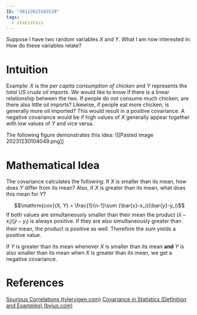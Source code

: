 ```yaml
---
ID: "30122023103539"
tags:
  - statistics
---
```

Suppose I have two random variables $X$ and $Y$. What I am now interested in: How do these variables relate?
# Intuition
Example: $X$ is the *per capita consumption of chicken* and $Y$ represents the *total US crude oil imports*. We would like to know if there is a linear relationship between the two. If people do not consume much chicken, are there also little oil imports? Likewise, if people eat more chicken, is generally more oil imported? This would result in a positive covariance. A negative covariance would be if high values of $X$ generally appear together with low values of $Y$ and vice versa.

The following figure demonstrates this idea:
![[Pasted image 20231230104049.png]]
# Mathematical Idea
The covariance calculates the following: If $X$ is smaller than its mean, how does $Y$ differ from its mean? Also, if $X$ is greater than its mean, what does this mean for $Y$?

$$\mathrm{cov}(X, Y) = \frac{1}{n-1}\sum (\bar{x}-x_i)(\bar{y}-y_i)$$
If both values are simultaneously smaller than their mean the product $(\bar{x} - x_i)(\bar{y} - y_i)$ is always positive. If they are also simultaneously greater than their mean, the product is positive as well. Therefore the sum yields a positive value.

If $Y$ is greater than its mean whenever $X$ is smaller than its mean **and** $Y$ is also smaller than its mean when $X$ is greater than its mean, we get a negative covariance.
# References
[Spurious Correlations (tylervigen.com)](http://www.tylervigen.com/spurious-correlations)
[Covariance in Statistics (Definition and Examples) (byjus.com)](https://byjus.com/maths/covariance/)